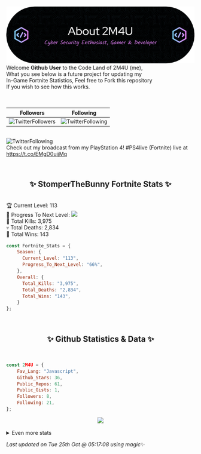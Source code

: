 
  ![Header](./src/github-banner.png)
  <br>
  Welcome **Github User** to the Code Land of 2M4U (me),<br>
  What you see below is a future project for updating my<br>
  In-Game Fortnite Statistics, Feel free to Fork this repository<br>
  If you wish to see how this works.
  <br><br>
  <br>
  
  | Followers  | Following |
  | ---------- |:---------:|
  | ![TwitterFollowers](https://img.shields.io/badge/Twitter%20Followers-79-blue)  | ![TwitterFollowing](https://img.shields.io/badge/Twitter%20Following-218-blue)  |


  <br>![TwitterFollowing](https://img.shields.io/badge/Latest%20Tweet--blue)<br>
  Check out my broadcast from my PlayStation 4! #PS4live (Fortnite)  live at https://t.co/EMgD0ujjMq
   
  <br><h2 align="center"> ✨ StomperTheBunny Fortnite Stats ✨</h2><br>
  🏆 Current Level: 113<br>
  🎉 Progress To Next Level: ![](https://geps.dev/progress/66)<br>
  🎯 Total Kills: 3,975<br>
  💀 Total Deaths: 2,834<br>
  👑 Total Wins: 143<br>

```js
const Fortnite_Stats = {
    Season: {    
      Current_Level: "113",
      Progress_To_Next_Level: "66%",
    },
    Overall: {
      Total_Kills: "3,975",
      Total_Deaths: "2,834",
      Total_Wins: "143",
    }
}; 
```


<br><h2 align="center"> ✨ Github Statistics & Data ✨</h2><br>

```js
const 2M4U = {
    Fav_Lang: "Javascript",
    Github_Stars: 36,
    Public_Repos: 61,
    Public_Gists: 1,
    Followers: 8,
    Following: 21,
}; 
```

<p align="center">
<img src="https://github-readme-streak-stats.herokuapp.com/?user=2M4U&theme=tokyonight">
</p>
<details>
  <summary>
      Even more stats
  </summary>
  <p align="center">
    <img src="https://github-profile-trophy.vercel.app/?username=2M4U&theme=dracula">
    <img src="https://github-readme-stats.vercel.app/api?username=2M4U&theme=tokyonight&count_private=true&show_icons=true&include_all_commits=true">
  </p>
</details>

<!-- Last updated on Tue Oct 25 2022 05:17:08 GMT+0000 (Coordinated Universal Time) ;-;-->
<i>Last updated on  Tue 25th Oct @ 05:17:08 using magic</i>✨